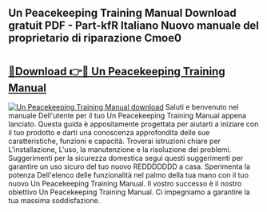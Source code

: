 ## Un Peacekeeping Training Manual Download gratuit PDF - Part-kfR Italiano Nuovo manuale del proprietario di riparazione Cmoe0

# <h2><a href="http://df9zohu.blite.top/?on=Un+Peacekeeping+Training+Manual">🔗Download 👉🔴 Un Peacekeeping Training Manual</a></h2>

[![Un Peacekeeping Training Manual download](https://i.imgur.com/lujVjoI.png)](http://df9zohu.blite.top/?on=Un+Peacekeeping+Training+Manual)
Saluti e benvenuto nel manuale Dell'utente per il tuo Un Peacekeeping Training Manual appena lanciato. Questa guida è appositamente progettata per aiutarti a iniziare con il tuo prodotto e darti una conoscenza approfondita delle sue caratteristiche, funzioni e capacità. Troverai istruzioni chiare per L'installazione, L'uso, la manutenzione e la risoluzione dei problemi. Suggerimenti per la sicurezza domestica segui questi suggerimenti per garantire un uso sicuro del tuo nuovo REDDDDDDD a casa. Sperimenta la potenza Dell'elenco delle funzionalità nel palmo della tua mano con il tuo nuovo Un Peacekeeping Training Manual. Il vostro successo è il nostro obiettivo Un Peacekeeping Training Manual. Ci impegniamo a garantire la tua massima soddisfazione.
